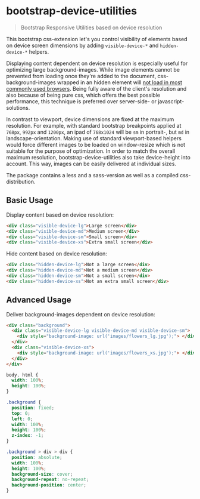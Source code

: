 # bootstrap-device-utilities
> Bootstrap Responsive Utilities based on device resolution

This bootstrap css-extension let's you control visibility of elements based on device screen dimensions by adding `visible-device-*` and `hidden-device-*` helpers.

Displaying content dependent on device resolution is especially useful for optimizing large background-images.
While image elements cannot be prevented from loading once they're added to the document, css-background-images wrapped in an hidden element will [not load in most commonly used browsers](http://timkadlec.com/2012/04/media-query-asset-downloading-results/).
Being fully aware of the client's resolution and also because of being pure css, which offers the best possible performance, this technique is preferred over server-side- or javascript-solutions.

In contrast to viewport, device dimensions are fixed at the maximum resolution.
For example, with standard bootstrap breakpoints applied at `768px`, `992px` and `1200px`, an ipad of `768x1024` will be `sm` in portrait-, but `md` in landscape-orientation.
Making use of standard viewport-based helpers would force different images to be loaded on window-resize which is not suitable for the purpose of optimization.
In order to match the overall maximum resolution, bootstrap-device-utilities also take device-height into account. This way, images can be easily delivered at individual sizes. 

The package contains a less and a sass-version as well as a compiled css-distribution.

## Basic Usage

Display content based on device resolution:
```html
<div class="visible-device-lg">Large screen</div>
<div class="visible-device-md">Medium screen</div>
<div class="visible-device-sm">Small screen</div>
<div class="visible-device-xs">Extra small screen</div>
```

Hide content based on device resolution:
```html
<div class="hidden-device-lg">Not a large screen</div>
<div class="hidden-device-md">Not a medium screen</div>
<div class="hidden-device-sm">Not a small screen</div>
<div class="hidden-device-xs">Not an extra small screen</div>
```


## Advanced Usage

Deliver background-images dependent on device resolution:
```html
<div class="background">
  <div class="visible-device-lg visible-device-md visible-device-sm">
    <div style="background-image: url('images/flowers_lg.jpg');"> </div>
  </div>
  <div class="visible-device-xs">
    <div style="background-image: url('images/flowers_xs.jpg');"> </div>
  </div>
</div>
```

```css
body, html {
  width: 100%;
  height: 100%;
}

.background {
  position: fixed;
  top: 0;
  left: 0;
  width: 100%;
  height: 100%;
  z-index: -1;
}

.background > div > div {
  position: absolute;
  width: 100%;
  height: 100%;
  background-size: cover;
  background-repeat: no-repeat;
  background-position: center;
}
```